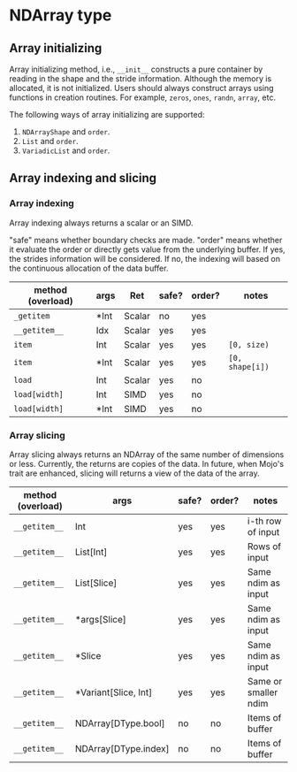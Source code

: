 # NDArray type

## Array initializing

Array initializing method, i.e., `__init__` constructs a pure container
by reading in the shape and the stride information.
Although the memory is allocated, it is not initialized.
Users should always construct arrays using functions in creation routines.
For example, `zeros`, `ones`, `randn`, `array`, etc.

The following ways of array initializing are supported:

1. `NDArrayShape` and `order`.
2. `List` and `order`.
3. `VariadicList` and `order`.

## Array indexing and slicing

### Array indexing

Array indexing always returns a scalar or an SIMD.

"safe" means whether boundary checks are made.
"order" means whether it evaluate the order or directly gets value from the underlying buffer.
If yes, the strides information will be considered.
If no, the indexing will based on the continuous allocation of the data buffer.

| method (overload) | args | Ret    | safe? | order? | notes           |
| ----------------- | ---- | ------ | ----- | ------ | --------------- |
| `_getitem`        | *Int | Scalar | no    | yes    |                 |
| `__getitem__`     | Idx  | Scalar | yes   | yes    |                 |
| `item`            | Int  | Scalar | yes   | yes    | `[0, size)`     |
| `item`            | *Int | Scalar | yes   | yes    | `[0, shape[i])` |
| `load`            | Int  | Scalar | yes   | no     |                 |
| `load[width]`     | Int  | SIMD   | yes   | no     |                 |
| `load[width]`     | *Int | SIMD   | yes   | no     |                 |

### Array slicing

Array slicing always returns an NDArray of the same number of dimensions or less.
Currently, the returns are copies of the data.
In future, when Mojo's trait are enhanced, slicing will returns a view of the data of the array.

| method (overload) | args                 | safe? | order? | notes                |
| ----------------- | -------------------- | ----- | ------ | -------------------- |
| `__getitem__`     | Int                  | yes   | yes    | i-th row of input    |
| `__getitem__`     | List[Int]            | yes   | yes    | Rows of input        |
| `__getitem__`     | List[Slice]          | yes   | yes    | Same ndim as input   |
| `__getitem__`     | *args[Slice]         | yes   | yes    | Same ndim as input   |
| `__getitem__`     | *Slice               | yes   | yes    | Same ndim as input   |
| `__getitem__`     | *Variant[Slice, Int] | yes   | yes    | Same or smaller ndim |
| `__getitem__`     | NDArray[DType.bool]  | no    | no     | Items of buffer      |
| `__getitem__`     | NDArray[DType.index] | no    | no     | Items of buffer      |